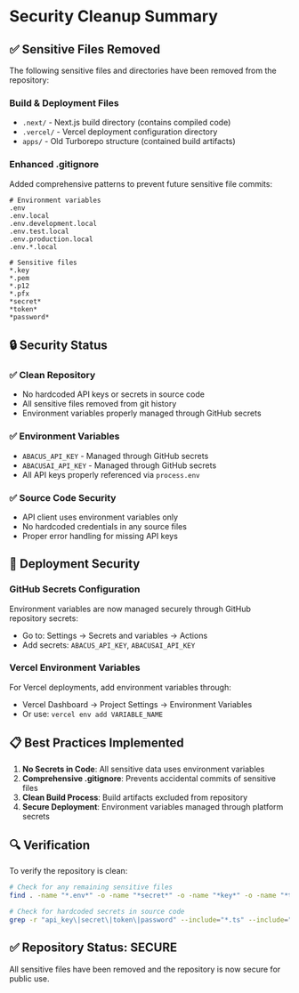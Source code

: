 # Security Cleanup Summary

## ✅ Sensitive Files Removed

The following sensitive files and directories have been removed from the repository:

### **Build & Deployment Files**
- `.next/` - Next.js build directory (contains compiled code)
- `.vercel/` - Vercel deployment configuration directory
- `apps/` - Old Turborepo structure (contained build artifacts)

### **Enhanced .gitignore**
Added comprehensive patterns to prevent future sensitive file commits:

```gitignore
# Environment variables
.env
.env.local
.env.development.local
.env.test.local
.env.production.local
.env.*.local

# Sensitive files
*.key
*.pem
*.p12
*.pfx
*secret*
*token*
*password*
```

## 🔒 **Security Status**

### ✅ **Clean Repository**
- No hardcoded API keys or secrets in source code
- All sensitive files removed from git history
- Environment variables properly managed through GitHub secrets

### ✅ **Environment Variables**
- `ABACUS_API_KEY` - Managed through GitHub secrets
- `ABACUSAI_API_KEY` - Managed through GitHub secrets
- All API keys properly referenced via `process.env`

### ✅ **Source Code Security**
- API client uses environment variables only
- No hardcoded credentials in any source files
- Proper error handling for missing API keys

## 🚀 **Deployment Security**

### **GitHub Secrets Configuration**
Environment variables are now managed securely through GitHub repository secrets:
- Go to: Settings → Secrets and variables → Actions
- Add secrets: `ABACUS_API_KEY`, `ABACUSAI_API_KEY`

### **Vercel Environment Variables**
For Vercel deployments, add environment variables through:
- Vercel Dashboard → Project Settings → Environment Variables
- Or use: `vercel env add VARIABLE_NAME`

## 📋 **Best Practices Implemented**

1. **No Secrets in Code**: All sensitive data uses environment variables
2. **Comprehensive .gitignore**: Prevents accidental commits of sensitive files
3. **Clean Build Process**: Build artifacts excluded from repository
4. **Secure Deployment**: Environment variables managed through platform secrets

## 🔍 **Verification**

To verify the repository is clean:

```bash
# Check for any remaining sensitive files
find . -name "*.env*" -o -name "*secret*" -o -name "*key*" -o -name "*token*" | grep -v node_modules | grep -v .git

# Check for hardcoded secrets in source code
grep -r "api_key\|secret\|token\|password" --include="*.ts" --include="*.tsx" --include="*.js" --include="*.jsx" . | grep -v node_modules
```

## ✅ **Repository Status: SECURE**

All sensitive files have been removed and the repository is now secure for public use.
